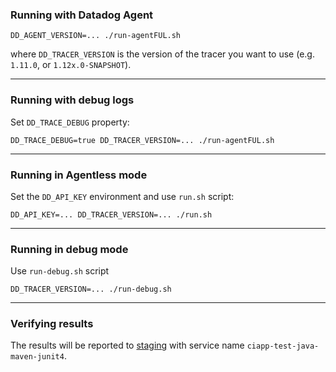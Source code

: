 ### Running with Datadog Agent

```
DD_AGENT_VERSION=... ./run-agentFUL.sh
```

where `DD_TRACER_VERSION` is the version of the tracer you want to use (e.g. `1.11.0`, or `1.12x.0-SNAPSHOT`).

----
 
### Running with debug logs

Set `DD_TRACE_DEBUG` property:

```
DD_TRACE_DEBUG=true DD_TRACER_VERSION=... ./run-agentFUL.sh
```

----
 
### Running in Agentless mode

Set the `DD_API_KEY` environment and use `run.sh` script:

```
DD_API_KEY=... DD_TRACER_VERSION=... ./run.sh
```

----

### Running in debug mode

Use `run-debug.sh` script

```
DD_TRACER_VERSION=... ./run-debug.sh
```

----

### Verifying results

The results will be reported to [staging](https://dd.datad0g.com/ci/test-runs?query=test_level%3Atest%20%40test.service%3Aciapp-test-java-maven-junit4) 
with service name `ciapp-test-java-maven-junit4`.
